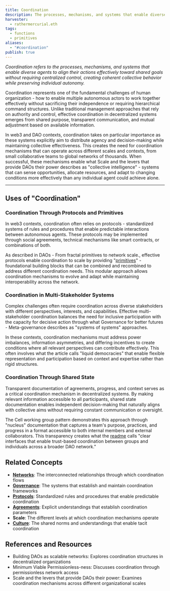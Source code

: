 ```yaml
---
title: Coordination
description: The processes, mechanisms, and systems that enable diverse agents to align their actions effectively toward shared goals without requiring centralized control
harvester:
  - rathermercurial.eth
tags:
  - functions
  - primitives
aliases:
  - "#coordination"
publish: true
---
```


_Coordination refers to the processes, mechanisms, and systems that enable diverse agents to align their actions effectively toward shared goals without requiring centralized control, creating coherent collective behavior while preserving individual autonomy._

Coordination represents one of the fundamental challenges of human organization - how to enable multiple autonomous actors to work together effectively without sacrificing their independence or requiring hierarchical command structures. Unlike traditional management approaches that rely on authority and control, effective coordination in decentralized systems emerges from shared purpose, transparent communication, and mutual adjustment based on available information.

In web3 and DAO contexts, coordination takes on particular importance as these systems explicitly aim to distribute agency and decision-making while maintaining collective effectiveness. This creates the need for coordination mechanisms that can operate across different scales and contexts, from small collaborative teams to global networks of thousands. When successful, these mechanisms enable what Scale and the levers that provide DAOs their power describes as "collective intelligence" - systems that can sense opportunities, allocate resources, and adapt to changing conditions more effectively than any individual agent could achieve alone.

---

## Uses of "Coordination"

### Coordination Through Protocols and Primitives

In web3 contexts, coordination often relies on protocols - standardized systems of rules and procedures that enable predictable interactions between autonomous agents. These protocols may be implemented through social agreements, technical mechanisms like smart contracts, or combinations of both.

As described in DAOs - From fractal primitives to network scale., effective protocols enable coordination to scale by providing "[primitives](tags/primitives.md)" - foundational building blocks that can be combined and recombined to address different coordination needs. This modular approach allows coordination mechanisms to evolve and adapt while maintaining interoperability across the network.

### Coordination in Multi-Stakeholder Systems

Complex challenges often require coordination across diverse stakeholders with different perspectives, interests, and capabilities. Effective multi-stakeholder coordination balances the need for inclusive participation with the capacity for decisive action through what Governance for better futures - Meta-governance describes as "systems of systems" approaches.

In these contexts, coordination mechanisms must address power imbalances, information asymmetries, and differing incentives to create conditions where all relevant perspectives can contribute effectively. This often involves what the article calls "liquid democracies" that enable flexible representation and participation based on context and expertise rather than rigid structures.

### Coordination Through Shared State

Transparent documentation of agreements, progress, and context serves as a critical coordination mechanism in decentralized systems. By making relevant information accessible to all participants, shared state documentation enables independent decision-making that naturally aligns with collective aims without requiring constant communication or oversight.

The Cell working group pattern demonstrates this approach through "nucleus" documentation that captures a team's purpose, practices, and progress in a format accessible to both internal members and external collaborators. This transparency creates what the [readme](artifacts/guides/dao-primitives-framework/readme.md) calls "clear interfaces that enable trust-based coordination between groups and individuals across a broader DAO network."

## Related Concepts

- **[Networks](tags/networks.md)**: The interconnected relationships through which coordination flows
- **[Governance](tags/governance.md)**: The systems that establish and maintain coordination frameworks
- **[Protocols](tags/protocols.md)**: Standardized rules and procedures that enable predictable coordination
- **[Agreements](tags/agreements.md)**: Explicit understandings that establish coordination parameters
- **Scale**: The different levels at which coordination mechanisms operate
- **[Culture](tags/culture.md)**: The shared norms and understandings that enable tacit coordination

## References and Resources

- Building DAOs as scalable networks: Explores coordination structures in decentralized organizations
- Minimum Viable Permissionless-ness: Discusses coordination through permissionless network access
- Scale and the levers that provide DAOs their power: Examines coordination mechanisms across different organizational scales